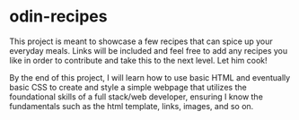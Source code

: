 # odin-recipes
This project is meant to showcase a few recipes that can spice up your everyday meals. Links will be included and feel free to add any recipes you like in order to contribute and take this to the next level. Let him cook!

By the end of this project, I will learn how to use basic HTML and eventually basic CSS to create and style a simple webpage that utilizes the foundational skills of a full stack/web developer, ensuring I know the fundamentals such as the html template, links, images, and so on.